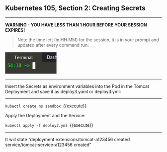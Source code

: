 ## Kubernetes 105, Section 2: Creating Secrets 

---

**WARNING - YOU HAVE LESS THAN 1 HOUR BEFORE YOUR SESSION EXPIRES!**

>Note the time left (in HH:MM) for the session, it is in your prompt and updated after every command run:

![Terminal Time Remaining](./assets/term-expire.png)

---

Insert the Secrets as environment variables into the Pod in the Tomcat Deployment and save it as deploy3.yaml or deploy3.yml:

---

`kubectl create ns sandbox
`{{execute}}

Apply the Deployment and the Service:

`kubectl apply -f deploy3.yml
`{{execute}}

---


It will state “deployment.extensions/tomcat-a123456 created 
service/tomcat-service-a123456 created”
